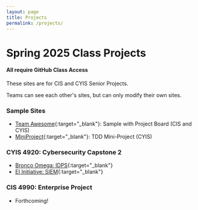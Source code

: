 ```yaml
---
layout: page
title: Projects
permalink: /projects/
---
```


# Spring 2025 Class Projects

#### All require GitHub Class Access

These sites are for CIS and CYIS Senior Projects.

Teams can see each other's sites, but can only modify their own sites.

### Sample Sites

* [Team Awesome](https://github.com/reaclass/Awesome){:target="_blank"}: Sample with Project Board (CIS and CYIS)
* [MiniProject](https://github.com/reaclass/MiniProject){:target="_blank"}: TDD Mini-Project (CYIS)

### CYIS 4920: Cybersecurity Capstone 2

* [Bronco Omega: IDPS](https://github.com/reaclass/IDPS){:target="_blank"}
* [EI Initiative: SIEM](https://github.com/reaclass/SIEM){:target="_blank"}



### CIS 4990: Enterprise Project

* Forthcoming!






